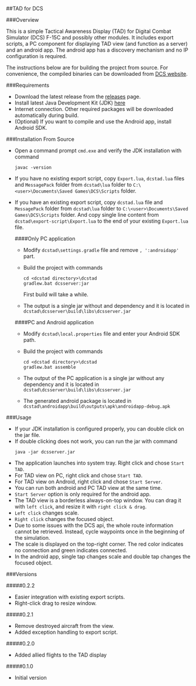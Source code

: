 ##TAD for DCS


###Overview

This is a simple Tactical Awareness Display (TAD) for Digital Combat Simulator (DCS) F-15C and possibly other modules. It includes export scripts, a PC component for displaying TAD view (and function as a server) and an android app. The android app has a discovery mechanism and no IP configuration is required. 

The instructions below are for building the project from source. For convenience, the compiled binaries can be downloaded from [DCS website](http://www.digitalcombatsimulator.com/en/files/1277731/).

###Requirements

* Download the latest release from the [releases](https://github.com/eozkucur/dcstad/releases) page.
* Install latest Java Development Kit (JDK) [here](http://www.oracle.com/technetwork/java/javase/downloads/index.html)
* Internet connection. Other required packages will be downloaded automatically during build.
* (Optional) If you want to compile and use the Android app, install Android SDK.

###Installation From Source

* Open a command prompt `cmd.exe` and verify the JDK installation with command

  ```
  javac -version
  ```

* If you have no existing export script, copy `Export.lua`, `dcstad.lua` files and `MessagePack` folder from `dcstad\lua` folder to `C:\<user>\Documents\Saved Games\DCS\Scripts` folder.
* If you have an existing export script, copy `dcstad.lua` file and `MessagePack` folder from `dcstad\lua` folder to `C:\<user>\Documents\Saved Games\DCS\Scripts` folder. And copy single line content from `dcstad\export-script\Export.lua` to the end of your existing `Export.lua` file.

  ####Only PC application
  
  * Modify `dcstad\settings.gradle` file and remove `, ':androidapp'` part.
  * Build the project with commands
    
    ```
    cd <dcstad directory>\dcstad
    gradlew.bat dcsserver:jar
    ```
    
    First build will take a while.
    
  * The output is a single jar without and dependency and it is located in `dcstad\dcsserver\build\libs\dcsserver.jar`
  
  ####PC and Android application
  
  * Modify `dcstad\local.properties` file and enter your Android SDK path.
  * Build the project with commands
  
    ```
    cd <dcstad directory>\dcstad
    gradlew.bat assemble
    ```
  
  * The output of the PC application is a single jar without any dependency and it is located in `dcstad\dcsserver\build\libs\dcsserver.jar`
  * The generated android package is located in `dcstad\androidapp\build\outputs\apk\androidapp-debug.apk`
  
###Usage

* If your JDK installation is configured properly, you can double click on the jar file.
* If double clicking does not work, you can run the jar with command
  ```
  java -jar dcsserver.jar
  ```
* The application launches into system tray. Right click and chose `Start TAD`.
* For TAD view on PC, right click and chose `Start TAD`.
* For TAD view on Android, right click and chose `Start Server`.
* You can run both android and PC TAD view at the same time.
* `Start Server` option is only required for the android app.
* The TAD view is a borderless always-on-top window. You can drag it with `left click`, and resize it with `right click & drag`.
* `Left click` changes scale.
* `Right click` changes the focused object.
* Due to some issues with the DCS api, the whole route information cannot be retrieved. Instead, cycle waypoints once in the beginning of the simulation.
* The scale is displayed on the top-right corner. The red color indicates no connection and green indicates connected.
* In the android app, single tap changes scale and double tap changes the focused object.

###Versions

#####0.2.2
* Easier integration with existing export scripts.
* Right-click drag to resize window.

#####0.2.1
* Remove destroyed aircraft from the view.
* Added exception handling to export script.

#####0.2.0
* Added allied flights to the TAD display

#####0.1.0
* Initial version
